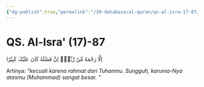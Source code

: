 ```yaml
---
{"dg-publish":true,"permalink":"/30-database/al-quran/qs-al-isra-17-87/"}
---
```



# QS. Al-Isra' (17)-87
اِلَّا رَحْمَةً مِّنْ رَّبِّكَۗ اِنَّ فَضْلَهٗ كَانَ عَلَيْكَ كَبِيْرًا

Artinya: *"kecuali karena rahmat dari Tuhanmu. Sungguh, karunia-Nya atasmu (Muhammad) sangat besar. "*
